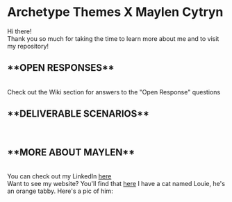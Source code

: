 # Archetype Themes X Maylen Cytryn
Hi there!
</br>Thank you so much for taking the time to learn more about me and to visit my repository!

<h2>**OPEN RESPONSES**</h2>
</br>Check out the Wiki section for answers to the "Open Response" questions

<h2>**DELIVERABLE SCENARIOS**</h2>
</br>
<h2>**MORE ABOUT MAYLEN**</h2>
</br>You can check out my LinkedIn <a href="https://www.linkedin.com/in/maylen-cytryn/">here</a>
</br>Want to see my website? You'll find that <a href="https://www.thoughtfulops.com/">here</a>
I have a cat named Louie, he's an orange tabby. Here's a pic of him:
